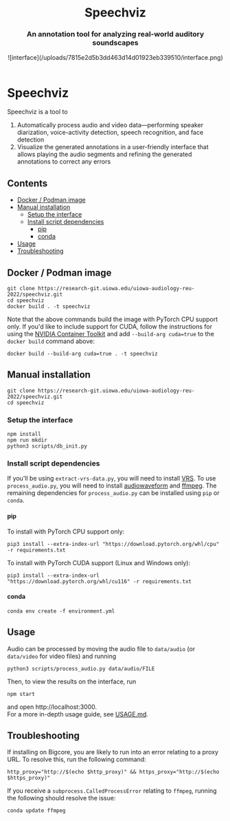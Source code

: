 <div align="center">
    <center>
        <h1>
            Speechviz
        </h1>
        <h3>
            An annotation tool for analyzing real-world auditory soundscapes
        </h3>
        ![interface](/uploads/7815e2d5b3dd463d14d01923eb339510/interface.png)
    </center>
</div>

<br>

# Speechviz

Speechviz is a tool to
1. Automatically process audio and video data—performing speaker diarization,
voice-activity detection, speech recognition, and face detection
2. Visualize the generated annotations in a user-friendly interface that allows
playing the audio segments and refining the generated annotations to correct any errors

## Contents

- [Docker / Podman image](#docker--podman-image)
- [Manual installation](#manual-installation)
    - [Setup the interface](#setup-the-interface)
    - [Install script dependencies](#install-script-dependencies)
        - [pip](#pip)
        - [conda](#conda)
- [Usage](#usage)
- [Troubleshooting](#troubleshooting)

## Docker / Podman image

    git clone https://research-git.uiowa.edu/uiowa-audiology-reu-2022/speechviz.git
    cd speechviz
    docker build . -t speechviz

Note that the above commands build the image with PyTorch CPU support only.
If you'd like to include support for CUDA, follow the instructions for using the
[NVIDIA Container Toolkit](https://docs.nvidia.com/datacenter/cloud-native/container-toolkit/overview.html)
and add `--build-arg cuda=true` to the `docker build` command above:

    docker build --build-arg cuda=true . -t speechviz

## Manual installation

    git clone https://research-git.uiowa.edu/uiowa-audiology-reu-2022/speechviz.git
    cd speechviz

### Setup the interface

    npm install
    npm run mkdir
    python3 scripts/db_init.py

### Install script dependencies

If you'll be using `extract-vrs-data.py`, you will need to install [VRS](https://github.com/facebookresearch/vrs).
To use `process_audio.py`, you will need to install [audiowaveform](https://github.com/bbc/audiowaveform)
and [ffmpeg](https://ffmpeg.org/). The remaining dependencies for `process_audio.py` can be installed using `pip` or `conda`.

#### pip

To install with PyTorch CPU support only:

    pip3 install --extra-index-url "https://download.pytorch.org/whl/cpu" -r requirements.txt


To install with PyTorch CUDA support (Linux and Windows only):

    pip3 install --extra-index-url "https://download.pytorch.org/whl/cu116" -r requirements.txt

#### conda

    conda env create -f environment.yml

## Usage

Audio can be processed by moving the audio file to `data/audio`
(or `data/video` for video files) and running

    python3 scripts/process_audio.py data/audio/FILE

Then, to view the results on the interface, run

    npm start

and open http://localhost:3000.  
For a more in-depth usage guide, see [USAGE.md](USAGE.md).

## Troubleshooting

[comment]: # (ERROR: Could not install packages due to an OSError: Proxy URL had no scheme, should start with http:// or https://)
If installing on Bigcore, you are likely to run into an error relating to a proxy URL.
To resolve this, run the following command:

    http_proxy="http://$(echo $http_proxy)" && https_proxy="http://$(echo $https_proxy)"

[comment]: # (subprocess.CalledProcessError: Command '['ffmpeg', ... 'output_file_here']' returned non-zero exit status 127.)
If you receive a `subprocess.CalledProcessError` relating to `ffmpeg`, running the
following should resolve the issue:

    conda update ffmpeg

